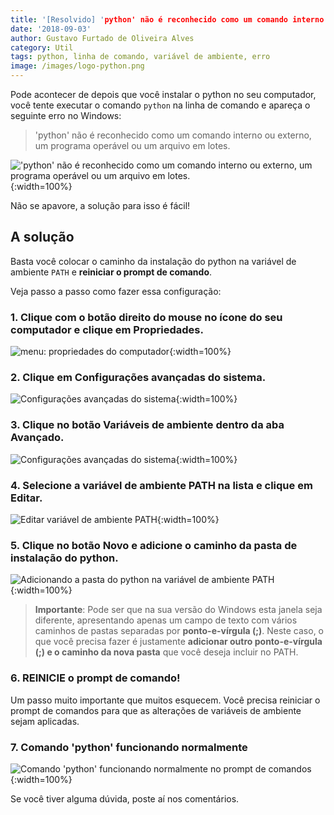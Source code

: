 ```yaml
---
title: '[Resolvido] 'python' não é reconhecido como um comando interno'
date: '2018-09-03'
author: Gustavo Furtado de Oliveira Alves
category: Util
tags: python, linha de comando, variável de ambiente, erro
image: /images/logo-python.png
---
```


Pode acontecer de depois que você instalar o python no seu computador,
você tente executar o comando `python` na linha de comando e apareça o seguinte erro no Windows:

>'python' não é reconhecido como um comando interno
ou externo, um programa operável ou um arquivo em lotes.

!['python' não é reconhecido como um comando interno ou externo, um programa operável ou um arquivo em lotes.](/images/variavel-de-ambiente/python-nao-e-reconhecido.png){:width=100%}

Não se apavore, a solução para isso é fácil!

## A solução

Basta você colocar o caminho da instalação do python na variável de ambiente `PATH` e **reiniciar o prompt de comando**.

Veja passo a passo como fazer essa configuração:

### 1. Clique com o botão direito do mouse no ícone do seu computador e clique em **Propriedades**.

![menu: propriedades do computador](/images/variavel-de-ambiente/meu-computador-propriedades.png){:width=100%}

### 2. Clique em **Configurações avançadas do sistema**.

![Configurações avançadas do sistema](/images/variavel-de-ambiente/configuracoes-avancadas-do-sistema.png){:width=100%}

### 3. Clique no botão **Variáveis de ambiente** dentro da aba **Avançado**.

![Configurações avançadas do sistema](/images/variavel-de-ambiente/botao-variaveis-de-ambiente.png){:width=100%}

### 4. Selecione a variável de ambiente **PATH** na lista e clique em **Editar**.

![Editar variável de ambiente PATH](/images/variavel-de-ambiente/edicao-variavel-de-ambiente-PATH.png){:width=100%}

### 5. Clique no botão **Novo** e adicione o caminho da pasta de instalação do python.

![Adicionando a pasta do python na variável de ambiente PATH](/images/variavel-de-ambiente/adiciona-python-no-PATH.png){:width=100%}

> **Importante**: Pode ser que na sua versão do Windows esta janela seja diferente, apresentando apenas um campo de texto com vários caminhos de pastas separadas por **ponto-e-vírgula (;)**. Neste caso, o que você precisa fazer é justamente **adicionar outro ponto-e-vírgula (;) e o caminho da nova pasta** que você deseja incluir no PATH.

### 6. REINICIE o prompt de comando!

Um passo muito importante que muitos esquecem.
Você precisa reiniciar o prompt de comandos para que as alterações de variáveis de ambiente sejam aplicadas.

### 7. Comando 'python' funcionando normalmente

![Comando 'python' funcionando normalmente no prompt de comandos](/images/variavel-de-ambiente/python-funcionando.png){:width=100%}

Se você tiver alguma dúvida, poste aí nos comentários.